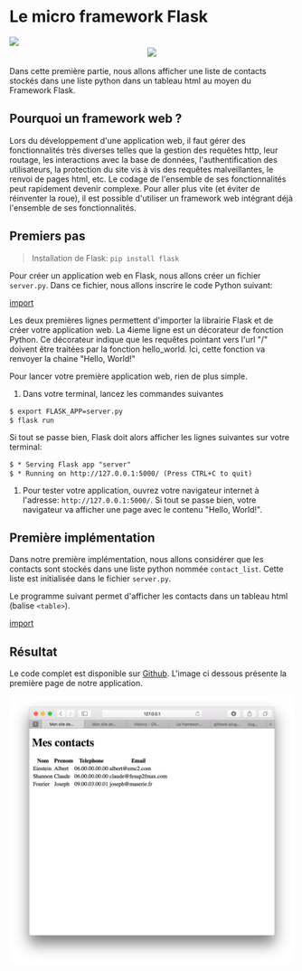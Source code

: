# Le micro framework Flask

<div>
<img src="https://img.shields.io/badge/flask-v0.12.2-brightgreen.svg"> 
</div>

<div style="text-align:center;">
<img src="http://flask.pocoo.org/static/logo/flask.svg" height="150"/>
</div>

Dans cette première partie, nous allons afficher une liste de contacts stockés dans une liste python dans un tableau html au moyen du Framework Flask.

## Pourquoi un framework web ?

Lors du développement d'une application web, il faut gérer des fonctionnalités très diverses telles que la gestion des requêtes http, leur routage, les interactions avec la base de données, l'authentification des utilisateurs, la protection du site vis à vis des requêtes malveillantes, le renvoi de pages html, etc. Le codage de l'ensemble de ses fonctionnalités peut rapidement devenir complexe. Pour aller plus vite (et éviter de réinventer la roue), il est possible d'utiliser un framework web intégrant déjà l'ensemble de ses fonctionnalités.

## Premiers pas

> Installation de Flask: `pip install flask`

Pour créer un application web en Flask, nous allons créer un fichier `server.py`. Dans ce fichier, nous allons inscrire le code Python suivant:

[import](./src/src1/server.py)

Les deux premières lignes permettent d'importer la librairie Flask et de créer votre application web. La 4ieme ligne est un décorateur de fonction Python. Ce décorateur indique que les requêtes pointant vers l'url "/" doivent être traitées par la fonction hello\_world. Ici, cette fonction va renvoyer la chaine "Hello, World!"

Pour lancer votre première application web, rien de plus simple.

1. Dans votre terminal, lancez les commandes suivantes

```
$ export FLASK_APP=server.py
$ flask run
```

Si tout se passe bien, Flask doit alors afficher les lignes suivantes sur votre terminal:

```
$ * Serving Flask app "server"
$ * Running on http://127.0.0.1:5000/ (Press CTRL+C to quit)
```

1. Pour tester votre application, ouvrez votre navigateur internet à l'adresse: `http://127.0.0.1:5000/`. Si tout se passe bien, votre navigateur va afficher une page avec le contenu "Hello, World!".

## Première implémentation

Dans notre première implémentation, nous allons considérer que les contacts sont stockés dans une liste python nommée `contact_list`. Cette liste est initialisée dans le fichier `server.py`.

Le programme suivant permet d'afficher les contacts dans un tableau html \(balise `<table>`\).

[import](./src/src2/server.py)


## Résultat

Le code complet est disponible sur [Github](https://github.com/vincentchoqueuse/gitbook_flask/tree/master/src/src2). L'image ci dessous présente la première page de notre application.

![Application de gestion de contacts](img/app1.png)



